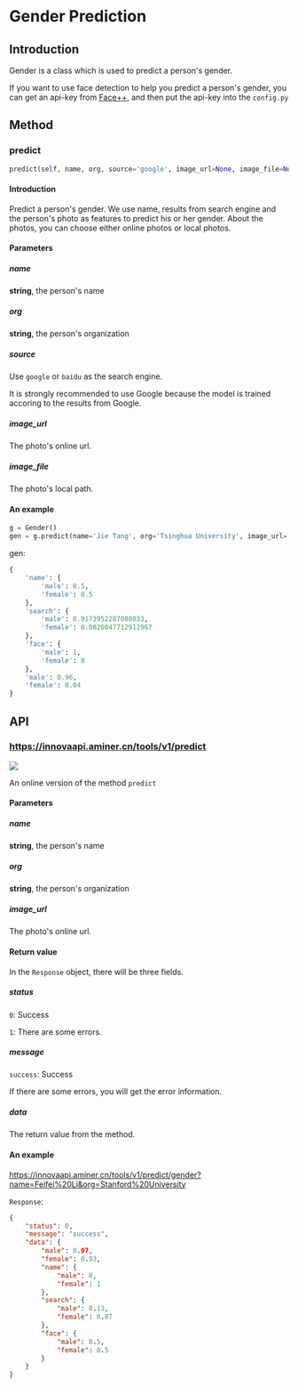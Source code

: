 # Gender Prediction

## Introduction

Gender is a class which is used to predict a person's gender.

If you want to use face detection to help you predict a person's gender, you can get an api-key from [Face++]( https://console.faceplusplus.com/documents/7079083), and then put the api-key into the `config.py`

## Method

### predict

```python
predict(self, name, org, source='google', image_url=None, image_file=None)
```

#### Introduction

Predict a person's gender.  We use name, results from search engine and the person's photo as features to predict his or her gender. About the photos, you can choose either online photos or local photos.

#### Parameters

##### name

**string**, the person's name

##### org

**string**, the person's organization

##### source

Use `google` or `baidu` as the search engine.

It is strongly recommended to use Google because the model is trained accoring to the results from Google.

##### image_url

The photo's online url.

##### image_file

The photo's local path.

#### An example

```python
g = Gender()
gen = g.predict(name='Jie Tang', org='Tsinghua University', image_url='http://www.cs.tsinghua.edu.cn/publish/cs/4616/20110330101939787483549/20190321114128398502759.jpg')
```

gen:

```python
{   
    'name': {
        'male': 0.5, 
        'female': 0.5
    }, 
    'search': {
        'male': 0.9173952287088033, 
        'female': 0.0826047712911967
    }, 
    'face': {
        'male': 1, 
        'female': 0
    }, 
    'male': 0.96, 
    'female': 0.04
}
```

## API

### https://innovaapi.aminer.cn/tools/v1/predict

![](https://img.shields.io/badge/http-get-brightgreen.svg)

An online version of the method `predict`

#### Parameters

##### name

**string**, the person's name

##### org

**string**, the person's organization

##### image_url

The photo's online url.

#### Return value

In the `Response` object, there will be three fields.

##### status

`0`: Success

`1`: There are some errors.

##### message

`success`: Success

If there are some errors, you will get the error information.

##### data

The return value from the method.

#### An example

https://innovaapi.aminer.cn/tools/v1/predict/gender?name=Feifei%20Li&org=Stanford%20University

`Response`:

```json
{
    "status": 0,
    "message": "success",
    "data": {
        "male": 0.07,
        "female": 0.93,
        "name": {
            "male": 0,
            "female": 1
        },
        "search": {
            "male": 0.13,
            "female": 0.87
        },
        "face": {
            "male": 0.5,
            "female": 0.5
        }
    }
}
```

